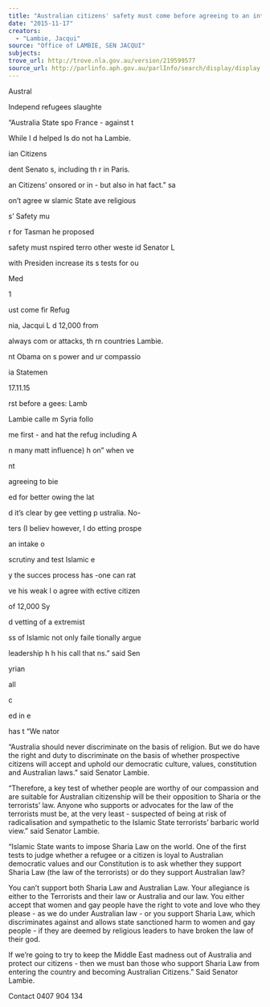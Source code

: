 ```yaml
---
title: "Australian citizens' safety must come before agreeing to an intake of 12,000 Syrian refugees"
date: "2015-11-17"
creators:
  - "Lambie, Jacqui"
source: "Office of LAMBIE, SEN JACQUI"
subjects:
trove_url: http://trove.nla.gov.au/version/219599577
source_url: http://parlinfo.aph.gov.au/parlInfo/search/display/display.w3p;query=Id%3A%22media/pressrel/4202543%22
---
```


 

 Austral

 Independ refugees slaughte

 “Australia State spo France - against t

 While I d helped Is do not ha Lambie. 

 ian Citizens

 dent Senato s, including th r in Paris. 

 an Citizens’  onsored or in - but also in  hat fact.” sa

 on’t agree w slamic State  ave religious

 s’ Safety mu

 r for Tasman he proposed

 safety must  nspired terro other weste id Senator L

 with Presiden increase its s tests for ou

  Med

 1

 ust come fir Refug

 nia, Jacqui L d 12,000 from

 always com or attacks, th rn countries  Lambie. 

 nt Obama on s power and  ur compassio

 ia Statemen

 17.11.15 

 

 rst before a gees: Lamb

 

 Lambie calle m Syria follo

 me first - and hat the refug including A

 n many matt influence) h on” when ve

 nt 

 agreeing to  bie 

 ed for better  owing the lat

 d it’s clear by gee vetting p ustralia. No-

 ters (I believ however, I do etting prospe

 

 an intake o

 scrutiny and test Islamic e

 y the succes process has  -one can rat

 ve his weak l o agree with ective citizen

 of 12,000 Sy

 d vetting of a extremist 

 ss of Islamic not only faile tionally argue

 leadership h h his call that ns.” said Sen

 yrian 

 all 

 c 

 ed in  e 

 has  t “We  nator 

 “Australia should never discriminate on the basis of religion. But we do have the right and duty  to discriminate on the basis of whether prospective citizens will accept and uphold our  democratic culture, values, constitution and Australian laws.” said Senator Lambie. 

 “Therefore, a key test of whether people are worthy of our compassion and are suitable for  Australian citizenship will be their opposition to Sharia or the terrorists’ law. Anyone who  supports or advocates for the law of the terrorists must be, at the very least - suspected of being  at risk of radicalisation and sympathetic to the Islamic State terrorists’ barbaric world view.” said  Senator Lambie. 

 “Islamic State wants to impose Sharia Law on the world. One of the first tests to judge whether  a refugee or a citizen is loyal to Australian democratic values and our Constitution is to ask  whether they support Sharia Law (the law of the terrorists) or do they support Australian law? 

 You can’t support both Sharia Law and Australian Law. Your allegiance is either to the  Terrorists and their law or Australia and our law. You either accept that women and gay people  have the right to vote and love who they please - as we do under Australian law - or you  support Sharia Law, which discriminates against and allows state sanctioned harm to women  and gay people - if they are deemed by religious leaders to have broken the law of their god. 

 If we’re going to try to keep the Middle East madness out of Australia and protect our citizens -  then we must ban those who support Sharia Law from entering the country and becoming  Australian Citizens.” Said Senator Lambie. 

 Contact 0407 904 134 

 

